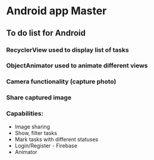 # Android app Master

## To do list for Android

### RecyclerView used to display list of tasks
### ObjectAnimator used to animate different views
### Camera functionality (capture photo)
### Share captured image

### Capabilities:
  * Image sharing
  * Show, filter tasks
  * Mark tasks with different statuses
  * Login/Register - Firebase
  * Animator
